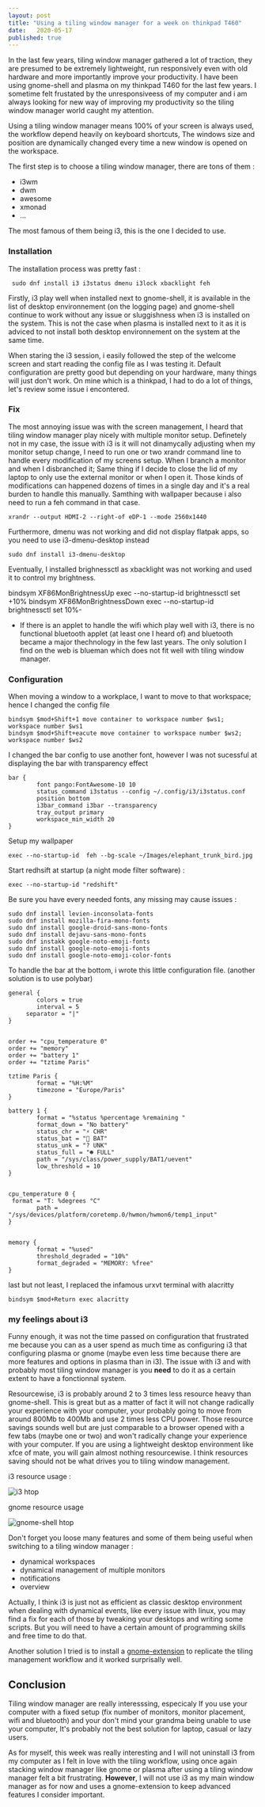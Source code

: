 ```yaml
---
layout: post
title: "Using a tiling window manager for a week on thinkpad T460"
date:   2020-05-17
published: true
---
```


In the last few years, tiling window manager gathered a lot of traction, they are presumed to be extremely lightweight, run responsively even with old hardware and more importantly improve your productivity. I have been using gnome-shell and plasma on my thinkpad T460 for the last few years. I sometime felt frustated by the unresponsiveess of my computer and i am always looking for new way of improving my productivity so the tiling window manager world caught my attention.

Using a tiling window manager means 100% of your screen is always used, the workflow depend heavily on keyboard shortcuts, The windows size and position are dynamically changed every time a new window is opened on the workspace.

The first step is to choose a tiling window manager, there are tons of them :

- i3wm
- dwm
- awesome
- xmonad
- ...

The most famous of them being i3, this is the one I decided to use.

### Installation

The installation process was pretty fast :

     sudo dnf install i3 i3status dmenu i3lock xbacklight feh 

Firstly, i3 play well when installed next to gnome-shell, it is available in the list of desktop environnement (on the logging page) and gnome-shell continue to work without any issue or sluggishness when i3 is installed on the system. This is not the case when plasma is installed next to it as it is adviced to not install both desktop environnement on the system at the same time.

When staring the i3 session, i easily followed the step of the welcome screen and start reading the config file as I was testing it. Default configuration are pretty good but depending on your hardware, many things will just don't work. On mine which is a thinkpad, I had to do a lot of things, let's review some issue i encontered.

### Fix

The most annoying issue was with the screen management, I heard that tiling window manager play nicely with multiple monitor setup. Definetely not in my case, the issue with i3 is it will not dinamycally adjusting when my monitor setup change, I need to run one or two xrandr command line to handle every modification of my screens setup. When I branch a monitor and when I disbranched it; Same thing if I decide to close the lid of my laptop to only use the external monitor or when I open it. Those kinds of modifications can happened dozens of times in a single day and it's a real burden to handle this manually. Samthing with wallpaper because i also need to run a feh command in that case.

    xrandr --output HDMI-2 --right-of eDP-1 --mode 2560x1440

Furthermore, dmenu was not working and did not display flatpak apps, so you need to use i3-dmenu-desktop instead

    sudo dnf install i3-dmenu-desktop

Eventually, I installed brighnessctl as xbacklight was not working and used it to control my brightness.

 bindsym XF86MonBrightnessUp exec --no-startup-id brightnessctl set +10%
    bindsym XF86MonBrightnessDown exec --no-startup-id brightnessctl set 10%-

- If there is an applet to handle the wifi which play well with i3, there is no functional bluetooth applet (at least one I heard of) and bluetooth became a major thechnology in the few last years. The only solution I find on the web is blueman which does not fit well with tiling window manager.

### Configuration

When moving a window to a workplace, I want to move to that workspace; hence I changed the config file

    bindsym $mod+Shift+1 move container to workspace number $ws1; workspace number $ws1
    bindsym $mod+Shift+eacute move container to workspace number $ws2; workspace number $ws2

I changed the bar config to use another font, however I was not sucessful at displaying the bar with transparency effect

    bar {
            font pango:FontAwesome-10 10
            status_command i3status --config ~/.config/i3/i3status.conf
            position bottom
            i3bar_command i3bar --transparency
            tray_output primary
            workspace_min_width 20
    }

Setup my wallpaper

    exec --no-startup-id  feh --bg-scale ~/Images/elephant_trunk_bird.jpg

 Start redhsift at startup (a night mode filter software) :

    exec --no-startup-id "redshift"

Be sure you have every needed fonts, any missing may cause issues :

    sudo dnf install levien-inconsolata-fonts
    sudo dnf install mozilla-fira-mono-fonts
    sudo dnf install google-droid-sans-mono-fonts
    sudo dnf install dejavu-sans-mono-fonts
    sudo dnf instakk google-noto-emoji-fonts
    sudo dnf install google-noto-emoji-fonts
    sudo dnf install google-noto-emoji-color-fonts

 To handle the bar at the bottom, i wrote this little configuration file. (another solution is to use polybar)

    general {
            colors = true
            interval = 5
         separator = "|"
    }
    
    
    order += "cpu_temperature 0"
    order += "memory"
    order += "battery 1"
    order += "tztime Paris"
    
    tztime Paris {
            format = "%H:%M"
            timezone = "Europe/Paris"
    }
    
    battery 1 {
            format = "%status %percentage %remaining "
            format_down = "No battery"
            status_chr = "⚡ CHR"
            status_bat = "🔋 BAT"
            status_unk = "? UNK"
            status_full = "☻ FULL"
            path = "/sys/class/power_supply/BAT1/uevent"
            low_threshold = 10
    }
    
    
    cpu_temperature 0 {
     format = "T: %degrees °C"
            path = "/sys/devices/platform/coretemp.0/hwmon/hwmon6/temp1_input"
    }
    
    
    memory {
            format = "%used"
            threshold_degraded = "10%"
            format_degraded = "MEMORY: %free"
    }

last but not least, I replaced the infamous urxvt terminal with alacritty

    bindsym $mod+Return exec alacritty

### my feelings about i3

Funny enough, it was not the time passed on configuration that frustrated me because you can as a user spend as much time as configuring i3 that configuring plasma or gnome (maybe even less time because there are more features and options in plasma than in i3). The issue with i3 and with probably most tiling window manager is you **need** to do it as a certain extent to have a fonctionnal system.

Resourcewise, i3 is probably around 2 to 3 times less resource heavy than gnome-shell. This is great but as a matter of fact it will not change radically your experience with your computer, your probably going to move from around 800Mb to 400Mb and use 2 times less CPU power. Those resource savings sounds well but are just comparable to a browser opened with a few tabs (maybe one or two) and won't radically change your experience with your computer. If you are using a lightweight desktop environment like xfce of mate, you will gain almost nothing resourcewise. I think resources saving should not be what drives you to tiling window management.

i3 resource usage :

![i3 htop](https://raw.githubusercontent.com/lachhebo/lachhebo.github.io/screenshots/i3_htop.png)

gnome resource usage

![gnome-shell htop](https://raw.githubusercontent.com/lachhebo/lachhebo.github.io/screenshots/gnome_shell_htop.png)

Don't forget you loose many features and some of them being useful when switching to a tiling window manager :

- dynamical workspaces
- dynamical management of multiple monitors  
- notifications
- overview

Actually, I think i3 is just not as efficient as classic desktop environment when dealing with dynamical events, like every issue with linux, you may find a fix for each of those by tweaking your desktops and writing some scripts. But you will need to have a certain amount of programming skills and free time to do that.

Another solution I tried is to install a [gnome-extension](https://extensions.gnome.org/extension/1286/tilingnome/) to replicate the tiling management workflow and it worked surprisally well.

## Conclusion

Tiling window manager are really interesssing, especicaly If you use your computer with a fixed setup (fix number of monitors, monitor placement, wifi and bluetooth) and your don't mind your grandma being unable to use your computer, It's probably not the best solution for laptop, casual or lazy users.

As for myself, this week was really interesting and I will not uninstall i3 from my computer as I felt in love with the tiling workflow, using once again stacking window manager like gnome or plasma after using a tiling window manager felt a bit frustrating. **However**, I will not use i3 as my main window manager as for now and uses a gnome-extension to keep advanced features I consider important.
